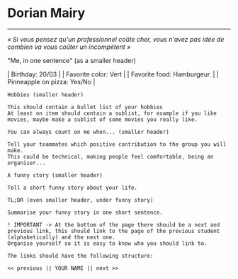 # Dorian Mairy
---------------
*« Si vous pensez qu'un professionnel coûte cher, vous n'avez pas idée de combien va vous coûter un incompétent »*

"Me, in one sentence" (as a smaller header)

| Birthday: 20/03 |
| Favorite color: Vert |
| Favorite food: Hamburgeur. |
| Pinneapple on pizza: Yes/No |


    Hobbies (smaller header)

    This should contain a bullet list of your hobbies
    At least on item should contain a sublist, for example if you like movies, maybe make a sublist of some movies you really like.

    You can always count on me when... (smaller header)

    Tell your teammates which positive contribution to the group you will make.
    This could be technical, making people feel comfortable, being an organiser...

    A funny story (smaller header)

    Tell a short funny story about your life.

    TL;DR (even smaller header, under funny story)

    Summarise your funny story in one short sentence.

    ! IMPORTANT -> At the bottom of the page there should be a next and previous link, this should link to the page of the previous student (alphabetically) and the next one.
    Organise yourself so it is easy to know who you should link to.

    The links should have the following structure:

    << previous || YOUR NAME || next >>
